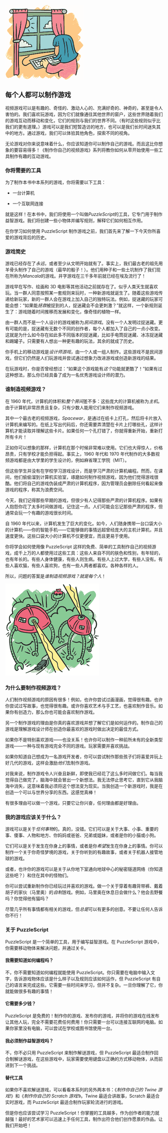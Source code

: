 ![图片](img/pgxvii-01.jpg)

## 每个人都可以制作游戏

视频游戏可以是有趣的、奇怪的、激动人心的、充满好奇的、神奇的，甚至是令人害怕的。我们喜欢玩游戏，因为它们就像通往其他世界的窗户，这些世界随着我们的游戏互动而移动和变化，它们的规则与我们的世界不同。（有时这些规则似乎比我们的更有道理。）游戏可以是我们短暂造访的地方，也可以是我们长时间迷失其中的地方。通过游戏，我们可以体验其他角色，探索不同的视角。

无论游戏对你来说意味着什么，你应该知道你可以制作自己的游戏。而且这比你想象的要容易得多！《制作你自己的视频游戏》系列将教你如何从零开始使用一些工具制作有趣的互动游戏。

### 你将需要的工具

为了制作本书中本系列的游戏，你将需要以下工具：

+   一台计算机

+   一个互联网连接

就是这样！在本书中，我们将使用一个叫做*PuzzleScript*的工具，它专门用于制作益智游戏。我们将创建一些小物体并编写规则，解释它们如何相互作用。

在你学习如何使用 PuzzleScript 制作游戏之前，我们首先来了解一下今天你所喜爱的游戏背后的历史。

### 游戏简史

游戏已经存在了*永远*，或者至少从文明开始就有了。事实上，我们最古老的祖先用羊骨头制作了自己的游戏（最早的骰子！）。他们用种子和一些土坑制作了我们现在所称为*Mancala*的游戏。井字游戏在三千多年前就已经在埃及流行了！

游戏早在写作、绘画和 3D 电影等其他活动之前就存在了。似乎人类天生就喜欢玩。当一群人同意按照某一套规则来玩时，一种新游戏就诞生了。随着这些游戏传递给新玩家，新的一群人会在游戏上加入自己的独特玩法。例如，捉迷藏的玩家可能会想：“如果能*拯救*被捉到的人，捉迷藏会不会更刺激？”就这样，一个新规则诞生了：游戏随着时间推移而发展和变化，像奇怪的植物一样。

由一群人而不是一个人设计的游戏被称为*民间游戏*。没有一个人发明过捉迷藏。更有可能的是，捉迷藏有无数个不同的创作者，每个人都加入了自己的一点小改变。这就是为什么如今存在如此多不同版本的捉迷藏，比如手电筒捉迷藏、冰冻捉迷藏和踢罐子。只需要有人想出一种更有趣的玩法，其余的就成了历史。

你手机上的移动游戏是*设计师游戏*，由一个人或一组人制作。这些游戏不是民间游戏，但它们仍然是人们玩游戏并尝试通过想象力改进游戏或创造新游戏的结果。

在玩游戏时，你是否曾经想过：“如果这个游戏能有*这个*功能就更酷了！”如果有过这种想法，那么你已经具备了成为一名优秀游戏设计师的潜力。

### 谁制造视频游戏？

在 1960 年代，计算机的体积和*整个房间*差不多：这些庞大的计算机被称为*主机*。由于计算机非常昂贵且复杂，只有少数人能用它们来制作视频游戏。

其中一个最古老的视频游戏，*Spacewar*，是通过在纸卡上打孔，然后将卡片放入计算机来编写的。在纸上写出代码后，你还需要弄清楚在卡片上打哪些孔，这样计算机才能读取并理解这些卡片。如果任何一个孔打错了，你就得重新开始，重新打所有卡片！

正如你可以想象的那样，计算机在那个时候非常难以使用。它们也大得惊人，价格昂贵，只有学校才能负担得起。事实上，1960 年代和 1970 年代制作的大多数视频游戏都是由大学里的学生设计的，例如麻省理工学院（MIT）。

但这些学生并没有在学校学习游戏设计，而是学习严肃的计算机编程。然而，在课间，他们偷偷溜到计算机实验室，琢磨如何制作视频游戏，因为他们觉得游戏很酷。他们将自己的游戏伪装成严肃的计算机程序，因为管理员会删除任何看起来像游戏的程序，称其为浪费空间。

今天，我们记得那些早期的游戏，但很少有人记得那些严肃的计算机程序。如果有人抱怨你花了太多时间做游戏，记住这一点。人们可能会忘记那些严肃的程序，但通常会玩一个有趣的游戏很长时间。

自 1960 年代以来，计算机发生了巨大的变化。如今，人们随身携带一台口袋大小的计算机——你的智能手机——它能够做的事情远超曾经庞大的主机计算机，并且速度更快。这些口袋大小的计算机不仅更便宜，而且更易于使用。

你将学会如何使用像 PuzzleScript 这样的免费、简单的工具制作自己的视频游戏，成千上万的人都使用过这些工具：这些人来自不同的肤色和性别，有年轻的，也有年长的。有些人身体健康，有些人则生病。有些人上过大学，有些人没有。有些人喜欢猫，有些人喜欢狗，也有一些人两者都喜欢。各种各样的人。

所以，问题的答案是*谁制造视频游戏？*就是*每个人*！

![Image](img/pgxx-01.jpg)

### 为什么要制作视频游戏？

人们制作视频游戏的原因有很多！例如，也许你尝试过画漫画，觉得很有趣。也许你尝试过写故事，也觉得很有趣。或许你喜欢艺术与手工艺，也喜欢制作音乐。如果你有创造力，那么你也可能会喜欢制作游戏。

另一个制作游戏的理由是你真的喜欢游戏并想了解它们是如何运作的。制作自己的游戏是理解游戏设计师在创造你最喜欢的游戏时做出决定的最佳方式。

如果你不是特别喜欢游戏——也没关系！也许你可以制作一种前所未有的全新类型游戏——一种与现有游戏完全不同的游戏。玩家需要并喜欢挑战。

如果你知道自己想成为一名游戏开发者，你可以尝试制作那些孩子们将喜爱并玩上好几代的游戏，这样会激励*他们*去制作游戏。

对我来说，制作游戏令人兴奋且新鲜，即使我已经花了这么多时间做它们。每当我觉得自己做完了，脑海中就会冒出一个新想法。我无法停止思考它，直到它从我脑海中消失，这意味着我必须将这个想法变为现实。当我创造一个新游戏时，我是在创造一个可以与世界分享的东西。这感觉真棒！

有很多理由可以做一个游戏，只要它让你兴奋，任何理由都是好理由。

### 我的游戏应该关于什么？

游戏可以是关于*任何事物*的。真的，没错。它们可以是关于大事、小事、重要的事、傻事、人物和地方、你妈妈或爸爸、兄弟或姐妹，或者是你的小猫或小狗。

它们可以是关于发生在你身上的事情，或者是你*希望*发生在你身上的事情。你可以制作一个关于你奇怪梦境的游戏，关于你听到的有趣故事，或者关于机器人接管地球的游戏。

或者，也许你的游戏可以是关于从你地下室通向地球中心的秘密隧道网络（你知道这些吧？）和住在其中的怪物们。

你可以尝试重新制作你已经玩过并喜欢的游戏。做一个关于穿着有趣背带裤、戴着胡子的家伙（马里奥）的*自制*游戏。例如，马里奥在休息日会做什么？他会去野餐吗？你觉得他有猫吗？

尽管几乎所有事情都有相关的游戏，但*总是*可以有更多的创意。不要让任何人告诉你不行！

### 关于 PuzzleScript

PuzzleScript 是一个简单的工具，用于编写益智游戏。在 PuzzleScript 游戏中，你需要移动物体来解决问题，并通过关卡。

#### 我需要知道如何编程吗？

不，你不需要知道如何编程就能使用 PuzzleScript。你只需要在电脑中输入文字，告诉游戏物体应该是什么样子以及规则应该如何运作，但 PuzzleScript 有自己的语言来完成这些。它需要一些时间来学习，但并不复杂。一旦你理解了它，你就能做很多有趣的事情！

#### 它需要多少钱？

PuzzleScript 是免费的！制作你的游戏、发布你的游戏，并将你的游戏在线发布让其他人玩，完全不需要花费任何费用！你只需要一台可以连接互联网的电脑。如果你家里没有电脑，可以尝试在学校或图书馆使用一台。

#### 我必须制作益智游戏吗？

不，你不必只用 PuzzleScript 来制作解谜游戏，但 PuzzleScript 最适合制作回合制解谜游戏，在这些游戏中，玩家需要使用键盘以正确的方式移动物体，从而前进到下一个挑战。

#### 替代工具

如果你不喜欢解谜游戏，可以看看本系列的另外两本书：《*制作你自己的 Twine 游戏!*》和《*制作你自己的 Scratch 游戏!*》。Twine 最适合讲故事，Scratch 最适合实时游戏，而 PuzzleScript 最适合制作玩家轮流进行的游戏。

但是你也应该尝试学习 PuzzleScript！你掌握的工具越多，作为创作者的能力就越强！最好的艺术家可以迅速上手任何工具，制作出符合他们创作愿景的作品。让我们开始吧！
